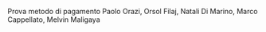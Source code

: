 Prova metodo di pagamento
Paolo Orazi, Orsol Filaj, Natali Di Marino, Marco Cappellato, Melvin Maligaya
